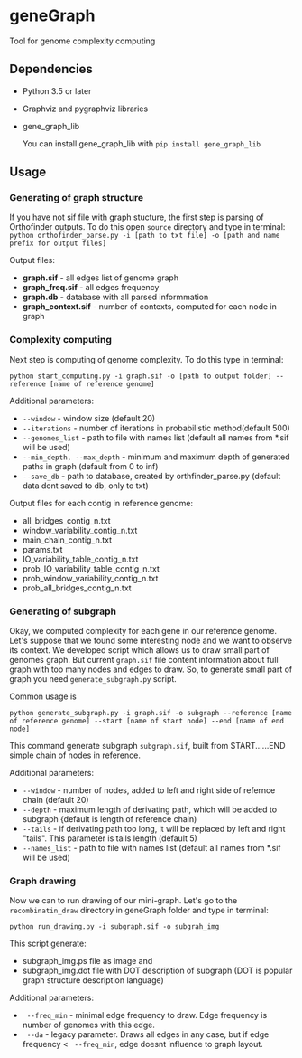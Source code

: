 # geneGraph

Tool for genome complexity computing

## Dependencies

* Python 3.5 or later
* Graphviz and pygraphviz libraries
* gene_graph_lib

    You can install gene_graph_lib with `pip install gene_graph_lib`

## Usage

### Generating of graph structure

If you have not sif file with graph stucture, the first step is parsing of Orthofinder outputs.
To do this open `source` directory and type in terminal:
` python orthofinder_parse.py -i [path to txt file] -o [path and name prefix for output files] `

Output files:
* **graph.sif** - all edges list of genome graph
* **graph_freq.sif** - all edges frequency
* **graph.db** - database with all parsed informmation
* **graph_context.sif** - number of contexts, computed for each node in graph


### Complexity computing

Next step is computing of genome complexity.
To do this type in terminal:

`python start_computing.py -i graph.sif -o [path to output folder] --reference [name of reference genome]`

Additional parameters:
* ` --window ` - window size (default 20)
* ` --iterations ` - number of iterations in probabilistic method(default 500)
* ` --genomes_list ` - path to file with names list (default all names from *.sif will be used)
* ` --min_depth, --max_depth ` - minimum and maximum depth of generated paths in graph (default from 0 to inf)
* ` --save_db ` - path to database, created by orthfinder_parse.py (default data dont saved to db, only to txt)

Output files for each contig in reference genome:
* all_bridges_contig_n.txt
* window_variability_contig_n.txt
* main_chain_contig_n.txt
* params.txt
* IO_variability_table_contig_n.txt
* prob_IO_variability_table_contig_n.txt
* prob_window_variability_contig_n.txt
* prob_all_bridges_contig_n.txt

### Generating of subgraph

Okay, we computed complexity for each gene in our reference genome. Let's suppose that we found some interesting node and we want to observe its context. We developed script which allows us to draw small part of genomes graph. But current ` graph.sif ` file content information about full graph with too many nodes and edges to draw. 
So, to generate small part of graph you need `generate_subgraph.py` script.

Common usage is

`python generate_subgraph.py -i graph.sif -o subgraph --reference [name of reference genome] --start [name of start node] --end [name of end node]`

This command generate subgraph `subgraph.sif`, built from START......END simple chain of nodes in reference.

Additional parameters:
* ` --window ` - number of nodes, added to left and right side of refernce chain (default 20)
* ` --depth ` - maximum length of derivating path, which will be added to subgraph {default is length of reference chain)
* ` --tails ` - if derivating path too long, it will be replaced by left and right "tails". This parameter is tails length (default 5)
* ` --names_list ` - path to file with names list (default all names from *.sif will be used)

### Graph drawing

Now we can to run drawing of our mini-graph. Let's go to the `recombinatin_draw` directory in geneGraph folder and type in terminal:

`python run_drawing.py -i subgraph.sif -o subgrah_img`

This script generate:
* subgraph_img.ps file as image and 
* subgraph_img.dot file with DOT description of subgraph (DOT is popular graph structure description language)

Additional parameters:
* ` --freq_min` - minimal edge frequency to draw. Edge frequency is number of genomes with this edge.
* ` --da` - legacy parameter. Draws all edges in any case, but if edge frequency < ` --freq_min`, edge doesnt influence to graph layout.